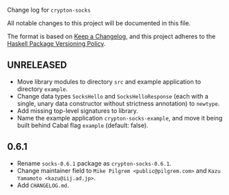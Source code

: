 Change log for `crypton-socks`

All notable changes to this project will be documented in this file.

The format is based on [Keep a Changelog](https://keepachangelog.com/en/1.0.0/),
and this project adheres to the
[Haskell Package Versioning Policy](https://pvp.haskell.org/).

## UNRELEASED

* Move library modules to directory `src` and example application to directory
  `example`.
* Change data types `SocksHello` and `SocksHelloResponse` (each with a single,
  unary data constructor without strictness annotation) to `newtype`.
* Add missing top-level signatures to library.
* Name the example application `crypton-socks-example`, and move it being built
  behind Cabal flag `example` (default: false).

## 0.6.1

* Rename `socks-0.6.1` package as `crypton-socks-0.6.1`.
* Change maintainer field to `Mike Pilgrem <public@pilgrem.com>` and
  `Kazu Yamamoto <kazu@iij.ad.jp>`.
* Add `CHANGELOG.md`.
